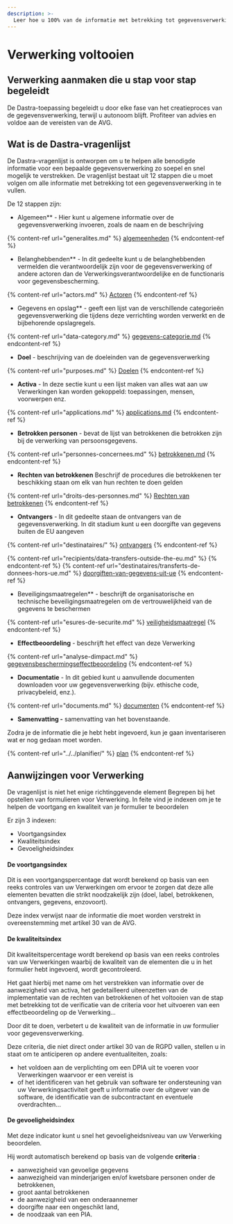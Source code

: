 ```yaml
---
description: >-
  Leer hoe u 100% van de informatie met betrekking tot gegevensverwerking kunt invullen in uw register.
---
```


# Verwerking voltooien

## Verwerking aanmaken die u stap voor stap begeleidt

De Dastra-toepassing begeleidt u door elke fase van het creatieproces van de gegevensverwerking, terwijl u autonoom blijft. Profiteer van advies en voldoe aan de vereisten van de AVG.



## Wat is de Dastra-vragenlijst &#x20;

De Dastra-vragenlijst is ontworpen om u te helpen alle benodigde informatie voor een bepaalde gegevensverwerking zo soepel en snel mogelijk te verstrekken. De vragenlijst bestaat uit 12 stappen die u moet volgen om alle informatie met betrekking tot een gegevensverwerking in te vullen.

De 12 stappen zijn:&#x20;

* Algemeen** - Hier kunt u algemene informatie over de gegevensverwerking invoeren, zoals de naam en de beschrijving &#x20;

{% content-ref url="generalites.md" %}
[algemeenheden](generalites.md)
{% endcontent-ref %}

* Belanghebbenden** - In dit gedeelte kunt u de belanghebbenden vermelden die verantwoordelijk zijn voor de gegevensverwerking of andere actoren dan de Verwerkingsverantwoordelijke en de functionaris voor gegevensbescherming.

{% content-ref url="actors.md" %}
[Actoren](acteurs.md)
{% endcontent-ref %}

* Gegevens en opslag** - geeft een lijst van de verschillende categorieën gegevensverwerking die tijdens deze verrichting worden verwerkt en de bijbehorende opslagregels.

{% content-ref url="data-category.md" %}
[gegevens-categorie.md](categorie-de-donnees.md)
{% endcontent-ref %}

* **Doel** - beschrijving van de doeleinden van de gegevensverwerking&#x20;

{% content-ref url="purposes.md" %}
[Doelen](finalites.md)
{% endcontent-ref %}

* **Activa** - In deze sectie kunt u een lijst maken van alles wat aan uw Verwerkingen kan worden gekoppeld: toepassingen, mensen, voorwerpen enz.&#x20;

{% content-ref url="applications.md" %}
[applications.md](applications.md)
{% endcontent-ref %}

* **Betrokken personen** - bevat de lijst van betrokkenen die betrokken zijn bij de verwerking van persoonsgegevens.&#x20;

{% content-ref url="personnes-concernees.md" %}
[betrokkenen.md](personnes-concernees.md)
{% endcontent-ref %}

* **Rechten van betrokkenen** Beschrijf de procedures die betrokkenen ter beschikking staan om elk van hun rechten te doen gelden &#x20;

{% content-ref url="droits-des-personnes.md" %}
[Rechten van betrokkenen](droits-des-personnes.md)
{% endcontent-ref %}

* **Ontvangers** - In dit gedeelte staan de ontvangers van de gegevensverwerking. In dit stadium kunt u een doorgifte van gegevens buiten de EU aangeven &#x20;

{% content-ref url="destinataires/" %}
[ontvangers](destinataires/)
{% endcontent-ref %}

{% content-ref url="recipients/data-transfers-outside-the-eu.md" %}
{% endcontent-ref %} {% content-ref url="destinataires/transferts-de-donnees-hors-ue.md" %} [doorgiften-van-gegevens-uit-ue](destinataires/transferts-de-donnees-hors-ue.md)
{% endcontent-ref %}

* Beveiligingsmaatregelen** - beschrijft de organisatorische en technische beveiligingsmaatregelen om de vertrouwelijkheid van de gegevens te beschermen &#x20;

{% content-ref url="esures-de-securite.md" %}
[veiligheidsmaatregel](mesures-de-securite.md)
{% endcontent-ref %}

* **Effectbeoordeling** - beschrijft het effect van deze Verwerking&#x20;

{% content-ref url="analyse-dimpact.md" %}
[gegevensbeschermingseffectbeoordeling](analyse-dimpact.md)
{% endcontent-ref %}

* **Documentatie** - In dit gebied kunt u aanvullende documenten downloaden voor uw gegevensverwerking (bijv. ethische code, privacybeleid, enz.).

{% content-ref url="documents.md" %}
[documenten](documents.md)
{% endcontent-ref %}

* **Samenvatting -** samenvatting van het bovenstaande.&#x20;

Zodra je de informatie die je hebt hebt ingevoerd, kun je gaan inventariseren wat er nog gedaan moet worden.

{% content-ref url="../../planifier/" %}
[plan](../../planifier/)
{% endcontent-ref %}



## Aanwijzingen voor Verwerking

De vragenlijst is niet het enige richtinggevende element Begrepen bij het opstellen van formulieren voor Verwerking.
In feite vind je indexen om je te helpen de voortgang en kwaliteit van je formulier te beoordelen &#x20;

Er zijn 3 indexen:&#x20;

* Voortgangsindex
* Kwaliteitsindex
* Gevoeligheidsindex

#### De voortgangsindex

Dit is een voortgangspercentage dat wordt berekend op basis van een reeks controles van uw Verwerkingen om ervoor te zorgen dat deze alle elementen bevatten die strikt noodzakelijk zijn (doel, label, betrokkenen, ontvangers, gegevens, enzovoort).

Deze index verwijst naar de informatie die moet worden verstrekt in overeenstemming met artikel 30 van de AVG.

#### De kwaliteitsindex

Dit kwaliteitspercentage wordt berekend op basis van een reeks controles van uw Verwerkingen waarbij de kwaliteit van de elementen die u in het formulier hebt ingevoerd, wordt gecontroleerd.

Het gaat hierbij met name om het verstrekken van informatie over de aanwezigheid van activa, het gedetailleerd uiteenzetten van de implementatie van de rechten van betrokkenen of het voltooien van de stap met betrekking tot de verificatie van de criteria voor het uitvoeren van een effectbeoordeling op de Verwerking...&#x20;

Door dit te doen, verbetert u de kwaliteit van de informatie in uw formulier voor gegevensverwerking.

Deze criteria, die niet direct onder artikel 30 van de RGPD vallen, stellen u in staat om te anticiperen op andere eventualiteiten, zoals:&#x20;

* het voldoen aan de verplichting om een DPIA uit te voeren voor Verwerkingen waarvoor er een vereist is&#x20;
* of het identificeren van het gebruik van software ter ondersteuning van uw Verwerkingsactiviteit geeft u informatie over de uitgever van de software, de identificatie van de subcontractant en eventuele overdrachten...

#### De gevoeligheidsindex

Met deze indicator kunt u snel het gevoeligheidsniveau van uw Verwerking beoordelen.

Hij wordt automatisch berekend op basis van de volgende **criteria** :

* aanwezigheid van gevoelige gegevens
* aanwezigheid van minderjarigen en/of kwetsbare personen onder de betrokkenen,
* groot aantal betrokkenen
* de aanwezigheid van een onderaannemer
* doorgifte naar een ongeschikt land,
* de noodzaak van een PIA.